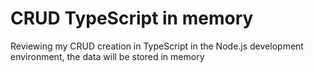 # CRUD TypeScript in memory
 Reviewing my CRUD creation in TypeScript in the Node.js development environment, the data will be stored in memory
